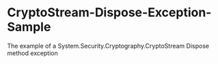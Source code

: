 # CryptoStream-Dispose-Exception-Sample
The example of a System.Security.Cryptography.CryptoStream Dispose method exception
